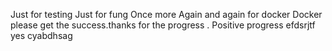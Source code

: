 Just for testing 
Just for fung
Once more Again and again for docker 
Docker please get the success.thanks for the progress . Positive progress 
efdsrjtf yes cyabdhsag